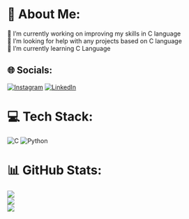 # 💫 About Me:
🔭 I’m currently working on improving my skills in C language<br>🤝 I’m looking for help with any projects based on C language<br>🌱 I’m currently learning C Language<br>


## 🌐 Socials:
[![Instagram](https://img.shields.io/badge/Instagram-%23E4405F.svg?logo=Instagram&logoColor=white)](https://instagram.com/boiri_saik) [![LinkedIn](https://img.shields.io/badge/LinkedIn-%230077B5.svg?logo=linkedin&logoColor=white)](https://www.linkedin.com/in/b-saikiran-317521311) 

# 💻 Tech Stack:
![C](https://img.shields.io/badge/c-%2300599C.svg?style=for-the-badge&logo=c&logoColor=white) ![Python](https://img.shields.io/badge/python-3670A0?style=for-the-badge&logo=python&logoColor=ffdd54)
# 📊 GitHub Stats:
![](https://github-readme-stats.vercel.app/api?username=bsaikiran19&theme=neon&hide_border=false&include_all_commits=false&count_private=false)<br/>
![](https://github-readme-streak-stats.herokuapp.com/?user=bsaikiran19&theme=neon&hide_border=false)<br/>
![](https://github-readme-stats.vercel.app/api/top-langs/?username=bsaikiran19&theme=neon&hide_border=false&include_all_commits=false&count_private=false&layout=compact)

<!-- Proudly created with GPRM ( https://gprm.itsvg.in ) -->

